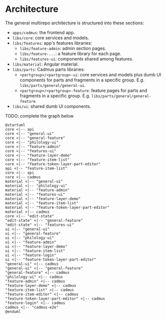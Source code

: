 # Architecture

The general multirepo architecture is structured into these sections:

- `apps/cadmus`: the frontend app.
- `libs/core`: core services and models.
- `libs/features`: app's features libraries:
  - `libs/feature-admin`: admin section pages.
  - `libs/feature-...`: a feature library for each page.
  - `libs/features-ui`: components shared among features.
- `libs/material`: Angular material.
- `libs/parts`: Cadmus parts libraries:
  - `<partgroup>/<partgroup>-ui`: core services and models plus dumb UI components for parts and fragments in a specific group. E.g. `libs/parts/general/general-ui`.
  - `<partgroup>/<partgroup>-feature`: feature pages for parts and fragments in a specific group. E.g. `libs/parts/general/general-feature`.
- `libs/ui`: shared dumb UI components.

TODO: complete the graph below

```plantuml
@startuml
core <|-- api
core <|-- "general-ui"
core <|-- "general-feature"
core <|-- "philology-ui"
core <|-- "feature-admin"
core <|-- "features-ui"
core <|-- "feature-layer-demo"
core <|-- "feature-item-list"
core <|-- "feature-token-layer-part-editor"
api <|-- "feature-item-list"
core <|-- api
core <|-- cadmus
material <|-- "general-ui"
material <|-- "philology-ui"
material <|-- "feature-admin"
material <|-- "features-ui"
material <|-- "feature-layer-demo"
material <|-- "feature-item-list"
material <|-- "feature-token-layer-part-editor"
material <|-- cadmus
core <|-- "edit-state"
"edit-state" <|-- "general-feature"
"edit-state" <|-- "features-ui"
ui <|-- "general-ui"
ui <|-- "general-feature"
ui <|-- "philology-ui"
ui <|-- "feature-admin"
ui <|-- "feature-layer-demo"
ui <|-- "feature-item-list"
ui <|-- "feature-login"
ui <|-- "feature-token-layer-part-editor"
"general-ui" <|-- cadmus
"general-ui" <|-- "general-feature"
"general-feature" <|-- cadmus
"philology-ui" <|-- cadmus
"feature-admin" <|-- cadmus
"feature-layer-demo" <|-- cadmus
"feature-item-list" <|-- cadmus
"feature-item-editor" <|-- cadmus
"feature-token-layer-part-editor" <|-- cadmus
"feature-login" <|-- cadmus
cadmus <|-- "cadmus-e2e"
@enduml
```
